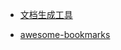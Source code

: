
- [文档生成工具](https://www.docz.site/)

- [awesome-bookmarks](https://panjiachen.github.io/awesome-bookmarks/)